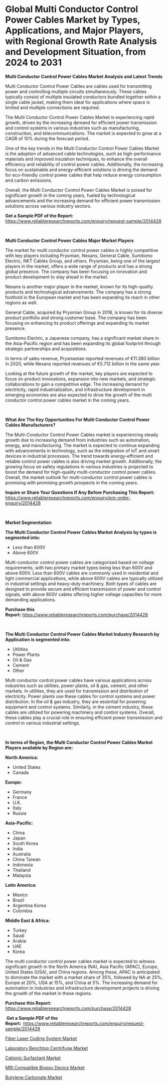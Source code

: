<p><h1>Global Multi Conductor Control Power Cables Market by Types, Applications, and Major Players, with Regional Growth Rate Analysis and Development Situation, from 2024 to 2031</h1></p><p><strong>Multi Conductor Control Power Cables Market Analysis and Latest Trends</strong></p>
<p><p>Multi Conductor Control Power Cables are cables used for transmitting power and controlling multiple circuits simultaneously. These cables typically consist of multiple insulated conductors bundled together within a single cable jacket, making them ideal for applications where space is limited and multiple connections are required.</p><p>The Multi Conductor Control Power Cables Market is experiencing rapid growth, driven by the increasing demand for efficient power transmission and control systems in various industries such as manufacturing, construction, and telecommunications. The market is expected to grow at a CAGR of 10% during the forecast period.</p><p>One of the key trends in the Multi Conductor Control Power Cables Market is the adoption of advanced cable technologies, such as high-performance materials and improved insulation techniques, to enhance the overall efficiency and reliability of control power cables. Additionally, the increasing focus on sustainable and energy-efficient solutions is driving the demand for eco-friendly control power cables that help reduce energy consumption and carbon emissions.</p><p>Overall, the Multi Conductor Control Power Cables Market is poised for significant growth in the coming years, fueled by technological advancements and the increasing demand for efficient power transmission solutions across various industry sectors.</p></p>
<p><strong>Get a Sample PDF of the Report:&nbsp;</strong> <a href="https://www.reliableresearchreports.com/enquiry/request-sample/2014428">https://www.reliableresearchreports.com/enquiry/request-sample/2014428</a></p>
<p>&nbsp;</p>
<p><strong>Multi Conductor Control Power Cables Major Market Players</strong></p>
<p><p>The market for multi conductor control power cables is highly competitive with key players including Prysmian, Nexans, General Cable, Sumitomo Electric, NKT Cables Group, and others. Prysmian, being one of the largest players in the market, offers a wide range of products and has a strong global presence. The company has been focusing on innovation and product development to stay ahead in the market. </p><p>Nexans is another major player in the market, known for its high-quality products and technological advancements. The company has a strong foothold in the European market and has been expanding its reach in other regions as well.</p><p>General Cable, acquired by Prysmian Group in 2018, is known for its diverse product portfolio and strong customer base. The company has been focusing on enhancing its product offerings and expanding its market presence.</p><p>Sumitomo Electric, a Japanese company, has a significant market share in the Asia-Pacific region and has been expanding its global footprint through strategic partnerships and acquisitions.</p><p>In terms of sales revenue, Prysmanian reported revenues of €11.380 billion in 2020, while Nexans reported revenues of €5.712 billion in the same year.</p><p>Looking at the future growth of the market, key players are expected to focus on product innovations, expansion into new markets, and strategic collaborations to gain a competitive edge. The increasing demand for electricity, rapid industrialization, and infrastructure development in emerging economies are also expected to drive the growth of the multi conductor control power cables market in the coming years.</p></p>
<p>&nbsp;</p>
<p><strong>What Are The Key Opportunities For Multi Conductor Control Power Cables Manufacturers?</strong></p>
<p><p>The Multi-Conductor Control Power Cables market is experiencing steady growth due to increasing demand from industries such as automation, energy, and manufacturing. The market is expected to continue expanding with advancements in technology, such as the integration of IoT and smart devices in industrial processes. The trend towards energy-efficient and reliable control power cables is also driving market growth. Additionally, the growing focus on safety regulations in various industries is projected to boost the demand for high-quality multi-conductor control power cables. Overall, the market outlook for multi-conductor control power cables is promising with promising growth prospects in the coming years.</p></p>
<p><strong>Inquire or Share Your Questions If Any Before Purchasing This Report:</strong> <a href="https://www.reliableresearchreports.com/enquiry/pre-order-enquiry/2014428">https://www.reliableresearchreports.com/enquiry/pre-order-enquiry/2014428</a></p>
<p>&nbsp;</p>
<p><strong>Market Segmentation</strong></p>
<p><strong>The Multi Conductor Control Power Cables Market Analysis by types is segmented into:</strong></p>
<p><ul><li>Less than 600V</li><li>Above 600V</li></ul></p>
<p><p>Multi-conductor control power cables are categorized based on voltage requirements, with two primary market types being less than 600V and above 600V. Less than 600V cables are commonly used in residential and light commercial applications, while above 600V cables are typically utilized in industrial settings and heavy-duty machinery. Both types of cables are designed to provide secure and efficient transmission of power and control signals, with above 600V cables offering higher voltage capacities for more demanding applications.</p></p>
<p><strong>Purchase this Report:&nbsp;</strong><a href="https://www.reliableresearchreports.com/purchase/2014428">https://www.reliableresearchreports.com/purchase/2014428</a></p>
<p>&nbsp;</p>
<p><strong>The Multi Conductor Control Power Cables Market Industry Research by Application is segmented into:</strong></p>
<p><ul><li>Utilities</li><li>Power Plants</li><li>Oil & Gas</li><li>Cement</li><li>Other</li></ul></p>
<p><p>Multi conductor control power cables have various applications across industries such as utilities, power plants, oil & gas, cement, and other markets. In utilities, they are used for transmission and distribution of electricity. Power plants use these cables for control systems and power distribution. In the oil & gas industry, they are essential for powering equipment and control systems. Similarly, in the cement industry, these cables are utilized for powering machinery and control systems. Overall, these cables play a crucial role in ensuring efficient power transmission and control in various industrial settings.</p></p>
<p>&nbsp;</p>
<p><strong>In terms of Region, the Multi Conductor Control Power Cables Market Players available by Region are:</strong></p>
<p>
    <p> <strong> North America: </strong>
        <ul>
            <li>United States</li>
            <li>Canada</li>
        </ul>
        </p> 
    <p> <strong> Europe: </strong>
        <ul>
            <li>Germany</li>
            <li>France</li>
            <li>U.K.</li>
            <li>Italy</li>
            <li>Russia</li>
        </ul>
        </p> 
    <p> <strong> Asia-Pacific: </strong>
        <ul>
            <li>China</li>
            <li>Japan</li>
            <li>South Korea</li>
            <li>India</li>
            <li>Australia</li>
            <li>China Taiwan</li>
            <li>Indonesia</li>
            <li>Thailand</li>
            <li>Malaysia</li>
        </ul>
        </p> 
    <p> <strong> Latin America: </strong>
        <ul>
            <li>Mexico</li>
            <li>Brazil</li>
            <li>Argentina Korea</li>
            <li>Colombia</li>
        </ul>
        </p> 
    <p> <strong> Middle East & Africa: </strong>
        <ul>
            <li>Turkey</li>
            <li>Saudi</li>
            <li>Arabia</li>
            <li>UAE</li>
            <li>Korea</li>
        </ul>
    </p>
    </p>
<p><p>The multi conductor control power cables market is expected to witness significant growth in the North America (NA), Asia Pacific (APAC), Europe, United States (USA), and China regions. Among these, APAC is anticipated to dominate the market with a market share of 35%, followed by NA at 25%, Europe at 20%, USA at 15%, and China at 5%. The increasing demand for automation in industries and infrastructure development projects is driving the growth of the market in these regions.</p></p>
<p><strong>Purchase this Report: </strong><a href="https://www.reliableresearchreports.com/purchase/2014428">https://www.reliableresearchreports.com/purchase/2014428</a></p>
<p>&nbsp;<strong>Get a Sample PDF of the Report:&nbsp;&nbsp;</strong><a href="https://www.reliableresearchreports.com/enquiry/request-sample/2014428">https://www.reliableresearchreports.com/enquiry/request-sample/2014428</a></p>
<p><strong></strong></p>
<p><p><a href="https://adventurous-uranium-ef9.notion.site/Fiber-Laser-Coding-System-Market-Size-and-Examines-its-Market-Scope-with-a-Primary-Focus-on-Growth-c1491693e4ba4e6ca730dd6af7789375">Fiber Laser Coding System Market</a></p><p><a href="https://carnation-joke-41f.notion.site/Laboratory-Benchtop-Centrifuge-Market-Challenges-Opportunities-and-Growth-Drivers-and-Major-Marke-645c45f18c48414f9ea39627adca8be4">Laboratory Benchtop Centrifuge Market</a></p><p><a href="https://view.publitas.com/reportprime-1/cationic-surfactant-market-size-market-trends-and-growth-outlook-forecasted-for-period-from-2024-to-2031/">Cationic Surfactant Market</a></p><p><a href="https://extreme-scabiosa-c81.notion.site/MRI-Compatible-Biopsy-Device-Market-Growth-Market-Trends-COVID-19-Impact-and-Forecasts-for-period-3173ffbe4060439ab4cbfe40809cd019">MRI Compatible Biopsy Device Market</a></p><p><a href="https://view.publitas.com/reportprime-1/butylene-carbonate-market-size-market-trends-and-growth-outlook-forecasted-for-period-from-2024-to-2031/">Butylene Carbonate Market</a></p></p>